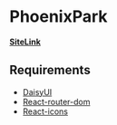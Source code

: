# PhoenixPark

[__SiteLink__](http://localhost:5173/)

## Requirements 
* [DaisyUI](https://daisyui.com/docs/install/)
* [React-router-dom](https://reactrouter.com/en/main/start/tutorial)
* [React-icons](https://www.npmjs.com/package/react-icons)